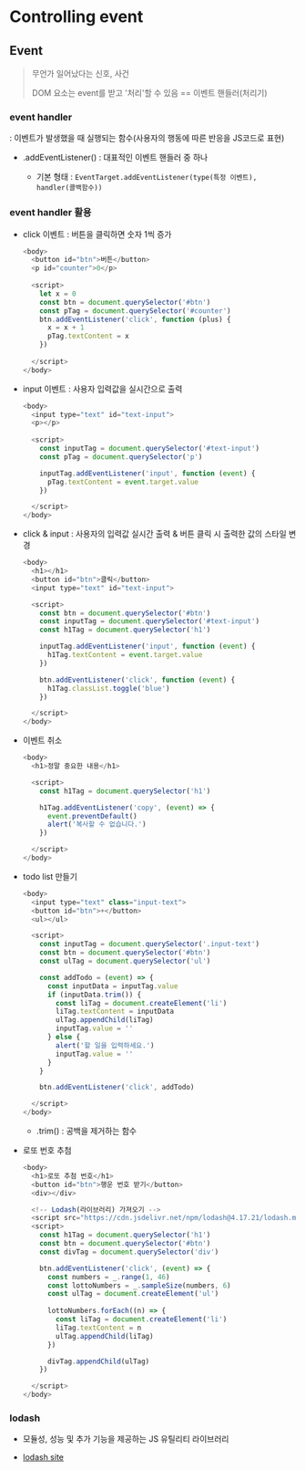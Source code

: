 # Controlling event

## Event

> 무언가 일어났다는 신호, 사건
> 
> DOM 요소는 event를 받고 '처리'할 수 있음 == 이벤트 핸들러(처리기)

### event handler

: 이벤트가 발생했을 때 실행되는 함수(사용자의 행동에 따른 반응을 JS코드로 표현)

- .addEventListener() : 대표적인 이벤트 핸들러 중 하나
  
  - 기본 형태 : `EventTarget.addEventListener(type(특정 이벤트), handler(콜백함수))`


### event handler 활용
- click 이벤트 : 버튼을 클릭하면 숫자 1씩 증가
  ```js
  <body>
    <button id="btn">버튼</button>
    <p id="counter">0</p>
    
    <script>
      let x = 0
      const btn = document.querySelector('#btn')
      const pTag = document.querySelector('#counter')
      btn.addEventListener('click', function (plus) {
        x = x + 1
        pTag.textContent = x
      })
      
    </script>
  </body>
  ```

- input 이벤트 : 사용자 입력값을 실시간으로 출력
  ```js
  <body>
    <input type="text" id="text-input">
    <p></p>
    
    <script>
      const inputTag = document.querySelector('#text-input')
      const pTag = document.querySelector('p')

      inputTag.addEventListener('input', function (event) {
        pTag.textContent = event.target.value
      })

    </script>
  </body>
  ```

- click & input : 사용자의 입력값 실시간 출력 & 버튼 클릭 시 출력한 값의 스타일 변경
  ```js
  <body>
    <h1></h1>
    <button id="btn">클릭</button>
    <input type="text" id="text-input">

    <script>
      const btn = document.querySelector('#btn')
      const inputTag = document.querySelector('#text-input')
      const h1Tag = document.querySelector('h1')

      inputTag.addEventListener('input', function (event) {
        h1Tag.textContent = event.target.value
      })

      btn.addEventListener('click', function (event) {
        h1Tag.classList.toggle('blue')
      })

    </script>
  </body>
  ```

- 이벤트 취소
  ```js
  <body>
    <h1>정말 중요한 내용</h1>

    <script>
      const h1Tag = document.querySelector('h1')

      h1Tag.addEventListener('copy', (event) => {
        event.preventDefault()
        alert('복사할 수 없습니다.')
      })

    </script>
  </body>
  ```

- todo list 만들기
  ```js
  <body>
    <input type="text" class="input-text">
    <button id="btn">+</button>
    <ul></ul>

    <script>
      const inputTag = document.querySelector('.input-text')
      const btn = document.querySelector('#btn')
      const ulTag = document.querySelector('ul')

      const addTodo = (event) => {
        const inputData = inputTag.value
        if (inputData.trim()) {
          const liTag = document.createElement('li')
          liTag.textContent = inputData
          ulTag.appendChild(liTag)
          inputTag.value = ''
        } else {
          alert('할 일을 입력하세요.')
          inputTag.value = ''
        }
      }

      btn.addEventListener('click', addTodo)

    </script>
  </body>
  ```
  - .trim() : 공백을 제거하는 함수

- 로또 번호 추첨
  ```js
  <body>
    <h1>로또 추첨 번호</h1>
    <button id="btn">행운 번호 받기</button>
    <div></div>

    <!-- Lodash(라이브러리) 가져오기 -->
    <script src="https://cdn.jsdelivr.net/npm/lodash@4.17.21/lodash.min.js"></script>
    <script>
      const h1Tag = document.querySelector('h1')
      const btn = document.querySelector('#btn')
      const divTag = document.querySelector('div')

      btn.addEventListener('click', (event) => {
        const numbers = _.range(1, 46)
        const lottoNumbers = _.sampleSize(numbers, 6)
        const ulTag = document.createElement('ul')
        
        lottoNumbers.forEach((n) => {
          const liTag = document.createElement('li')
          liTag.textContent = n
          ulTag.appendChild(liTag)
        })

        divTag.appendChild(ulTag)
      })

    </script>
  </body>
  ```

### lodash
- 모듈성, 성능 및 추가 기능을 제공하는 JS 유틸리티 라이브러리

- [lodash site](https://lodash.com/)
